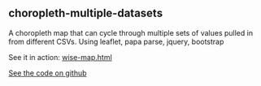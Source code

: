 ## choropleth-multiple-datasets

A choropleth map that can cycle through multiple sets of values pulled in from different CSVs. Using leaflet, papa parse, jquery, bootstrap

See it in action: [wise-map.html](wise-map.html)

[See the code on github](https://github.com/answerquest/choropleth-multiple-datasets)

